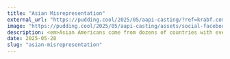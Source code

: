 ```yaml
---
title: "Asian Misrepresentation"
external_url: "https://pudding.cool/2025/05/aapi-casting/?ref=krabf.com"
image: "https://pudding.cool/2025/05/aapi-casting/assets/social-facebook.png"
description: <em>Asian Americans come from dozens of countries with even more unique ethnic identities. When the characters inaccurately portray those aspects of our identity, we notice.</em>
date: 2025-05-28
slug: "asian-misrepresentation"
---
```

